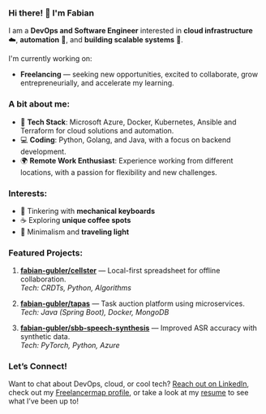 ### Hi there! 👋 I'm Fabian

I am a **DevOps and Software Engineer** interested in **cloud infrastructure** ☁️, **automation** 🤖, and **building scalable systems** 🔧.

I'm currently working on:
- **Freelancing** — seeking new opportunities, excited to collaborate, grow entrepreneurially, and accelerate my learning.

### A bit about me:
- 🚀 **Tech Stack**: Microsoft Azure, Docker, Kubernetes, Ansible and Terraform for cloud solutions and automation.
- 💻 **Coding**: Python, Golang, and Java, with a focus on backend development.
- 🌍 **Remote Work Enthusiast**: Experience working from different locations, with a passion for flexibility and new challenges.

### Interests:
- 🔧 Tinkering with **mechanical keyboards**
- ☕ Exploring **unique coffee spots**
- 🧳 Minimalism and **traveling light**

### Featured Projects:
1. **[fabian-gubler/cellster](https://github.com/fabian-gubler/cellster)** — Local-first spreadsheet for offline collaboration.  
   *Tech: CRDTs, Python, Algorithms*

2. **[fabian-gubler/tapas](https://github.com/fabian-gubler/tapas)** — Task auction platform using microservices.  
   *Tech: Java (Spring Boot), Docker, MongoDB*

3. **[fabian-gubler/sbb-speech-synthesis](https://github.com/fabian-gubler/sbb-speech-synthesis)** — Improved ASR accuracy with synthetic data.  
   *Tech: PyTorch, Python, Azure*

### Let’s Connect!
Want to chat about DevOps, cloud, or cool tech? [Reach out on LinkedIn](https://www.linkedin.com/in/fabian-gubler), check out my [Freelancermap profile](https://www.freelancermap.ch/profil/fabian-gubler), or take a look at my [resume](https://raw.githubusercontent.com/fabian-gubler/resume/main/Lebenslauf_FabianGubler.pdf) to see what I’ve been up to!
